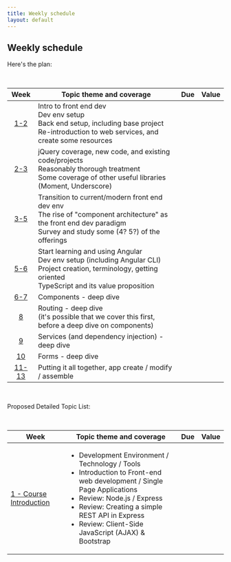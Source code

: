 ```yaml
---
title: Weekly schedule
layout: default
---
```


## Weekly schedule

Here's the plan:

<br>

Week | Topic theme and coverage | Due | Value
:---: | --- | :---: | :---:
[1-2](/web422/notes/week01) | Intro to front end dev<br>Dev env setup<br>Back end setup, including base project<br>Re-introduction to web services, and create some resources
[2-3](/web422/notes/week02) | jQuery coverage, new code, and existing code/projects<br>Reasonably thorough treatment<br>Some coverage of other useful libraries (Moment, Underscore)
[3-5](/web422/notes/week03) | Transition to current/modern front end dev env<br>The rise of "component architecture" as the front end dev paradigm<br>Survey and study some (4? 5?) of the offerings
[5-6](/web422/notes/week05) | Start learning and using Angular<br>Dev env setup (including Angular CLI)<br>Project creation, terminology, getting oriented<br>TypeScript and its value proposition
[6-7](/web422/notes/week06) | Components - deep dive
[8](/web422/notes/week08) | Routing - deep dive<br>(it's possible that we cover this first, before a deep dive on components)
[9](/web422/notes/week09) | Services (and dependency injection) - deep dive
[10](/web422/notes/week10) | Forms - deep dive
[11-13](/web422/notes/week11) | Putting it all together, app create / modify / assemble

<br>

Proposed Detailed Topic List:

<br>

<table>
<thead>
<tr>
<th>Week</th><th>Topic theme and coverage</th><th>Due</th><th>Value</th>
</tr>
</thead>
<tbody>
<tr>
<td><a href="/web422/notes/week01">1 - Course Introduction</a></td>
<td>
<ul>
<li>Development Environment / Technology / Tools</li>
<li>Introduction to Front-end web development / Single Page Applications</li>
<li>Review: Node.js / Express</li>
<li>Review: Creating a simple REST API in Express</li>
<li>Review: Client-Side JavaScript (AJAX) & Bootstrap</li>
</ul>
</td>
<td></td>
<td></td>
</tr>
</tbody>
</table>

<br>

